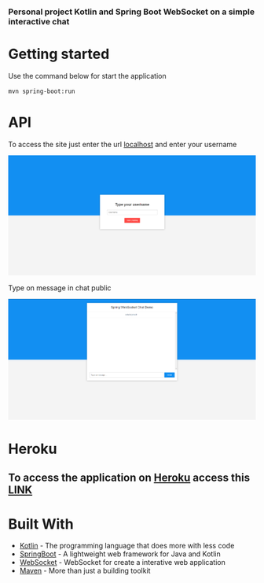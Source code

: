  ### Personal project Kotlin and Spring Boot WebSocket on a simple interactive chat

 # Getting started
 
Use the command below for start the application

```
mvn spring-boot:run
```

# API 

To access the site just enter the url [localhost](http://localhost:8080/) and enter your username

![img-1](tela-inicial.png)

Type on message in chat public

![img-1](tela-chat.png)

# Heroku
 ## To access the application on [Heroku](https://herokuapp.com/) access this [LINK](https://chat-anonimato.herokuapp.com/)

# Built With

* [Kotlin](https://kotlinlang.org/) - The programming language that does more with less code
* [SpringBoot](https://spring.io/projects/spring-boot/) - A lightweight web framework for Java and Kotlin
* [WebSocket](https://spring.io/guides/gs/messaging-stomp-websocket/) - WebSocket for create a interative web application
* [Maven](https://gradle.org/) - More than just a building toolkit
